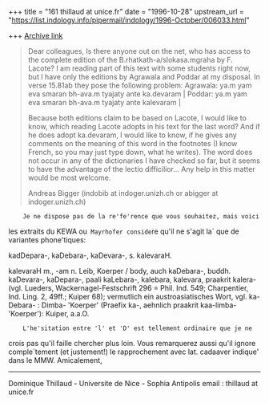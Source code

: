 +++
title = "161 thillaud at unice.fr"
date = "1996-10-28"
upstream_url = "https://list.indology.info/pipermail/indology/1996-October/006033.html"

+++
[Archive link](https://list.indology.info/pipermail/indology/1996-October/006033.html)

>Dear colleagues,
>Is there anyone out on the net, who has access to the complete edition of
>the B.rhatkath-a/slokasa.mgraha by F. Lacote? I am reading part of this
>text with some students right now, but I have only the editions by
>Agrawala and Poddar at my disposal. In verse 15.81ab they pose the
>following problem:
>Agrawala:
>ya.m yam eva smaran bh-ava.m tyajaty ante ka.devaram |
>Poddar:
>ya.m yam eva smaran bh-ava.m tyajaty ante kalevaram |
>
>Because both editions claim to be based on Lacote, I would like to know,
>which reading Lacote adopts in his text for the last word? And if he does
>adopt ka.devaram, I would like to know, if he gives any comments on the
>meaning of this word in the footnotes (I know French, so you may just
>type down, what he writes). The word does not occur in any of
>the dictionaries I have checked so far, but it seems to have the advantage
>of the lectio difficilior...
>Any help in this matter would be most welcome.
>
>Andreas Bigger (indobib at indoger.unizh.ch or abigger at indoger.unizh.ch)

        Je ne dispose pas de la re'fe'rence que vous souhaitez, mais voici
les extraits du KEWA ou` Mayrhofer conside`re qu'il ne s'agit la` que de
variantes phone'tiques:

kadDepara-, kaDebara-, kaDevara-, s. kalevaraH.

kalevaraH m., -am n. Leib, Koerper / body, auch kaDebara-, buddh.
kaDevara-, kaDepara-, paali kaLebara-, kalebara, kalevara, praakrit kalera-
(vgl. Lueders, Wackernagel-Festschrift 296 = Phil. Ind. 549; Charpentier,
Ind. Ling. 2, 49ff.; Kuiper 68); vermutlich ein austroasiatisches Wort,
vgl. ka-Debara- : Dimba- 'Koerper' (Praefix ka-, aehnlich praakrit
kaa-limba- 'Koerper'): Kuiper, a.a.O.

        L'he'sitation entre 'l' et 'D' est tellement ordinaire que je ne
crois pas qu'il faille chercher plus loin. Vous remarquerez aussi qu'il
ignore comple`tement (et justement!) le rapprochement avec lat. cadaaver
indique' dans le MMW.
Amicalement,


--------------------------------------------------------------
Dominique Thillaud - Universite de Nice - Sophia Antipolis
email : thillaud at unice.fr






